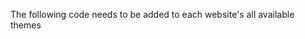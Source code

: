 The following code needs to be added to each website's all available themes

<script src="https://raw.githack.com/alysammy/client-control/main/safety.js" defer="defer"></script>
<script>
        document.addEventListener('DOMContentLoaded', function() {
          setTimeout(() => {
            let name = '[Your Channel Name Goes Here]';
            safetyChecker(name);
    },5000)
        });
    </script>

